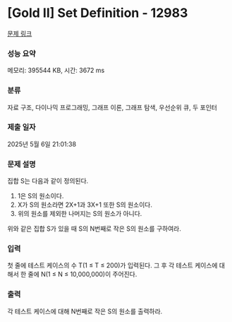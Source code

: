# [Gold II] Set Definition - 12983 

[문제 링크](https://www.acmicpc.net/problem/12983) 

### 성능 요약

메모리: 395544 KB, 시간: 3672 ms

### 분류

자료 구조, 다이나믹 프로그래밍, 그래프 이론, 그래프 탐색, 우선순위 큐, 두 포인터

### 제출 일자

2025년 5월 6일 21:01:38

### 문제 설명

<p>집합 S는 다음과 같이 정의된다.</p>

<ol>
	<li>1은 S의 원소이다.</li>
	<li>X가 S의 원소라면 2X+1과 3X+1 또한 S의 원소이다.</li>
	<li>위의 원소를 제외한 나머지는 S의 원소가 아니다.</li>
</ol>

<p>위와 같은 집합 S가 있을 때 S의 N번째로 작은 S의 원소를 구하여라.</p>

### 입력 

 <p>첫 줄에 테스트 케이스의 수 T(1 ≤ T ≤ 200)가 입력된다. 그 후 각 테스트 케이스에 대해서 한 줄에 N(1 ≤ N ≤ 10,000,000)이 주어진다.</p>

### 출력 

 <p>각 테스트 케이스에 대해 N번째로 작은 S의 원소를 출력하라.</p>

